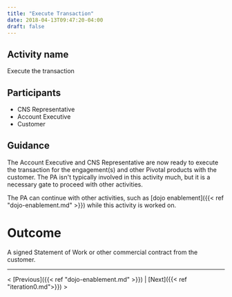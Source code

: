 ```yaml
---
title: "Execute Transaction"
date: 2018-04-13T09:47:20-04:00
draft: false
---
```

## Activity name
Execute the transaction

## Participants
- CNS Representative
- Account Executive
- Customer

## Guidance
The Account Executive and CNS Representative are now ready to execute the transaction for the engagement(s) and other Pivotal products with the customer.  The PA isn't typically involved in this activity much, but it is a necessary gate to proceed with other activities.

The PA can continue with other activities, such as [dojo enablement]({{< ref "dojo-enablement.md" >}}) while this activity is worked on.

# Outcome
A signed Statement of Work or other commercial contract from the customer.

---
< [Previous]({{< ref "dojo-enablement.md" >}}) | [Next]({{< ref "iteration0.md">}}) >



